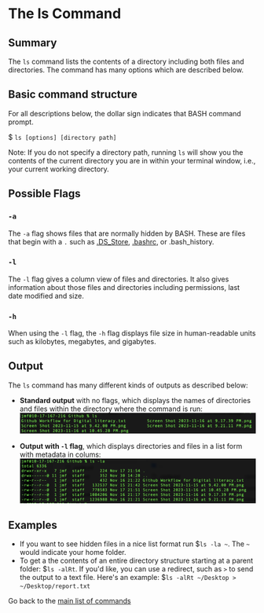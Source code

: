 # The ls Command

## Summary 
The `ls` command lists the contents of a directory including both files and directories. The command has many options which are described below. 

## Basic command structure
For all descriptions below, the dollar sign indicates that BASH command prompt.

$ `ls [options] [directory path]`

Note: If you do not specify a directory path, running `ls` will show you the contents of the current directory you are in within your terminal window, i.e., your current working directory.

## Possible Flags

### `-a`
The `-a` flag shows files that are normally hidden by BASH. These are files that begin with a `.` such as [.DS_Store](https://en.wikipedia.org/wiki/.DS_Store), [.bashrc](https://en.wikipedia.org/wiki/Bash_(Unix_shell)#Startup_scripts), or .bash_history.

### `-l`
The `-l` flag gives a column view of files and directories. It also gives information about those files and directories including permissions, last date modified and size.

### `-h`
When using the `-l` flag, the `-h` flag displays file size in human-readable units such as kilobytes, megabytes, and gigabytes.

## Output
The `ls` command has many different kinds of outputs as described below:
* **Standard output** with no flags, which displays the names of directories and files within the directory where the command is run:
![screenshot of ls output](ls_no-flags.png)

* **Output with `-l` flag**, which displays directories and files in a list form with metadata in colums:
![screenshot of ls list output](ls_l-flag.png)

## Examples 
* If you want to see hidden files in a nice list format run $`ls -la ~`. The `~` would indicate your home folder.
* To get a the contents of an entire directory structure starting at a parent folder: $`ls -alRt`. If you'd like, you can use a redirect, such as `>` to send the output to a text file. Here's an example: $`ls -alRt ~/Desktop > ~/Desktop/report.txt`

Go back to the [main list of commands](index.md)
